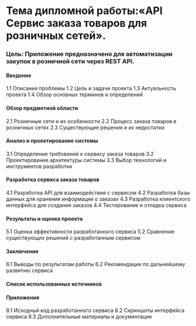 # Тема дипломной работы:«API Сервис заказа товаров для розничных сетей».

### Цель: Приложение предназначено для автоматизации закупок в розничной сети через REST API.

#### Введение
1.1 Описание проблемы
1.2 Цель и задачи проекта
1.3 Актуальность проекта
1.4 Обзор основных терминов и определений

#### Обзор предметной области
2.1 Розничные сети и их особенности
2.2 Процесс заказа товаров в розничных сетях
2.3 Существующие решения и их недостатки

#### Анализ и проектирование системы
3.1 Определение требований к сервису заказа товаров
3.2 Проектирование архитектуры системы
3.3 Выбор технологий и инструментов разработки

#### Разработка сервиса заказа товаров
4.1 Разработка API для взаимодействия с сервисом
4.2 Разработка базы данных для хранения информации о заказах
4.3 Разработка клиентского интерфейса для создания заказов
4.4 Тестирование и отладка сервиса

#### Результаты и оценка проекта
5.1 Оценка эффективности разработанного сервиса
5.2 Сравнение существующих решений с разработанным сервисом

#### Заключение
6.1 Выводы по результатам работы
6.2 Рекомендации по дальнейшему развитию сервиса

#### Список использованных источников

#### Приложения
8.1 Исходный код разработанного сервиса
8.2 Скриншоты интерфейса сервиса
8.3 Дополнительные материалы и документация
